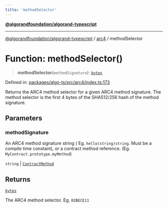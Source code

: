 ```yaml
---
title: 'methodSelector'
---
```


[**@algorandfoundation/algorand-typescript**](../../README.md)

---

[@algorandfoundation/algorand-typescript](../../README.md) / [arc4](../README.md) / methodSelector

# Function: methodSelector()

> **methodSelector**(`methodSignature`): [`bytes`](../../index/type-aliases/bytes.md)

Defined in: [packages/algo-ts/src/arc4/index.ts:173](https://github.com/algorandfoundation/puya-ts/blob/main/packages/algo-ts/src/arc4/index.ts#L173)

Returns the ARC4 method selector for a given ARC4 method signature. The method selector is the first
4 bytes of the SHA512/256 hash of the method signature.

## Parameters

### methodSignature

An ARC4 method signature string ( Eg. `hello(string)string`. Must be a compile time constant), or a contract method reference. (Eg. `MyContract.prototype.myMethod`)

`string` | [`ContractMethod`](../-internal-/type-aliases/ContractMethod.md)

## Returns

[`bytes`](../../index/type-aliases/bytes.md)

The ARC4 method selector. Eg. `02BECE11`
